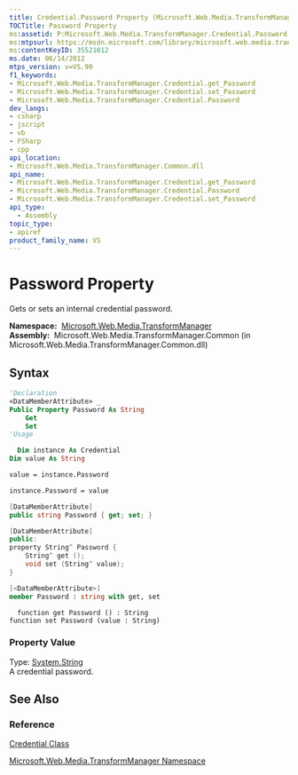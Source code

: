 ```yaml
---
title: Credential.Password Property (Microsoft.Web.Media.TransformManager)
TOCTitle: Password Property
ms:assetid: P:Microsoft.Web.Media.TransformManager.Credential.Password
ms:mtpsurl: https://msdn.microsoft.com/library/microsoft.web.media.transformmanager.credential.password(v=VS.90)
ms:contentKeyID: 35521012
ms.date: 06/14/2012
mtps_version: v=VS.90
f1_keywords:
- Microsoft.Web.Media.TransformManager.Credential.get_Password
- Microsoft.Web.Media.TransformManager.Credential.set_Password
- Microsoft.Web.Media.TransformManager.Credential.Password
dev_langs:
- csharp
- jscript
- vb
- FSharp
- cpp
api_location:
- Microsoft.Web.Media.TransformManager.Common.dll
api_name:
- Microsoft.Web.Media.TransformManager.Credential.get_Password
- Microsoft.Web.Media.TransformManager.Credential.Password
- Microsoft.Web.Media.TransformManager.Credential.set_Password
api_type:
  - Assembly
topic_type:
- apiref
product_family_name: VS
---
```


# Password Property

Gets or sets an internal credential password.

**Namespace:**  [Microsoft.Web.Media.TransformManager](microsoft-web-media-transformmanager-namespace.md)  
**Assembly:**  Microsoft.Web.Media.TransformManager.Common (in Microsoft.Web.Media.TransformManager.Common.dll)

## Syntax

```vb
'Declaration
<DataMemberAttribute> _
Public Property Password As String
    Get
    Set
'Usage

  Dim instance As Credential
Dim value As String

value = instance.Password

instance.Password = value
```

```csharp
[DataMemberAttribute]
public string Password { get; set; }
```

```cpp
[DataMemberAttribute]
public:
property String^ Password {
    String^ get ();
    void set (String^ value);
}
```

``` fsharp
[<DataMemberAttribute>]
member Password : string with get, set
```

```jscript
  function get Password () : String
function set Password (value : String)
```

### Property Value

Type: [System.String](https://msdn.microsoft.com/library/s1wwdcbf)  
A credential password.  

## See Also

### Reference

[Credential Class](credential-class-microsoft-web-media-transformmanager.md)

[Microsoft.Web.Media.TransformManager Namespace](microsoft-web-media-transformmanager-namespace.md)
